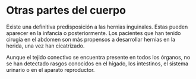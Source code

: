 # Otras partes del cuerpo

Existe una definitiva predisposición a las hernias inguinales. Estas pueden aparecer en la infancia o posteriormente. Los pacientes que han tenido cirugía en el abdomen son más propensos a desarrollar hernias en la herida, una vez han cicatrizado.

Aunque el tejido conectivo se encuentra presente en todos los órganos, no se han detectado rasgos conocidos en el hígado, los intestinos, el sistema urinario o en el aparato reproductor.

